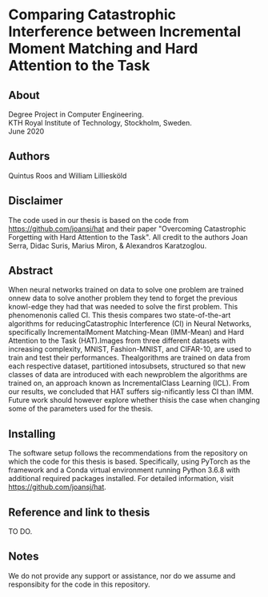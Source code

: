 # Comparing Catastrophic Interference between Incremental Moment Matching and Hard Attention to the Task

## About
Degree Project in Computer Engineering.\
KTH Royal Institute of Technology,
Stockholm, Sweden.\
June 2020

## Authors
Quintus Roos and William Lilliesköld

## Disclaimer
The code used in our thesis is based on the code from https://github.com/joansj/hat and their paper "Overcoming Catastrophic Forgetting with Hard Attention to the Task". 
All credit to the authors Joan Serra, Didac Suris, Marius Miron, & Alexandros Karatzoglou.

## Abstract
When neural networks trained on data to solve one problem are trained onnew data to solve another problem they tend to forget the previous knowl-edge they had that was needed to solve the first problem. This phenomenonis called CI. This thesis compares two state-of-the-art algorithms for reducingCatastrophic Interference (CI) in Neural Networks, specifically IncrementalMoment Matching-Mean (IMM-Mean) and Hard Attention to the Task (HAT).Images from three different datasets with increasing complexity, MNIST, Fashion-MNIST, and CIFAR-10, are used to train and test their performances. Thealgorithms are trained on data from each respective dataset, partitioned intosubsets, structured so that new classes of data are introduced with each newproblem the algorithms are trained on, an approach known as IncrementalClass Learning (ICL). From our results, we concluded that HAT suffers sig-nificantly less CI than IMM. Future work should however explore whether thisis the case when changing some of the parameters used for the thesis.

## Installing
The software setup follows the recommendations from the repository on which the code for this thesis is based. Specifically, using PyTorch as the framework and a Conda virtual environment running Python 3.6.8 with additional required packages installed. For detailed information, visit https://github.com/joansj/hat.

## Reference and link to thesis
TO DO.

## Notes
We do not provide any support or assistance, nor do we assume and responsibity for the code in this repository.






